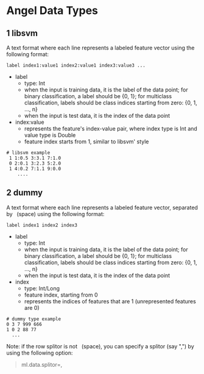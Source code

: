 # Angel Data Types

## 1 libsvm

A text format where each line represents a labeled feature vector using the following format:
```
label index1:value1 index2:value1 index3:value3 ...
```

* label
  - type: Int
  - when the input is training data, it is the label of the data point; for binary classification, a label should be {0, 1}; for multiclass classification, labels should be class indices starting from zero: {0, 1, ..., n}
  - when the input is test data, it is the index of the data point
* index:value
  - represents the feature's index-value pair, where index type is Int and value type is Double
  - feature index starts from 1, similar to libsvm' style


```
# libsvm example
 1 1:0.5 3:3.1 7:1.0
 0 2:0.1 3:2.3 5:2.0
 1 4:0.2 7:1.1 9:0.0
    ....
```

## 2 dummy

A text format where each line represents a labeled feature vector, separated by ` `(space) using the following format:
```
label index1 index2 index3
```

* label
  - type: Int
  - when the input is training data, it is the label of the data point; for binary classification, a label should be {0, 1}; for multiclass classification, labels should be class indices starting from zero: {0, 1, ..., n}
  - when the input is test data, it is the index of the data point
* index
  - type: Int/Long
  - feature index, starting from 0
  - represents the indices of features that are 1 (unrepresented features are 0)

```
# dummy type example
0 3 7 999 666
1 0 2 88 77
  ...
```

Note: if the row splitor is not ` `(space), you can specify a splitor (say ",") by using the following option:
> ml.data.splitor=,

